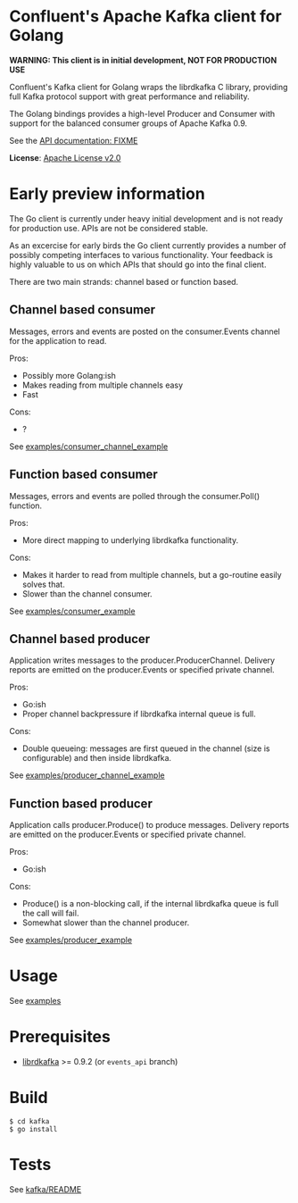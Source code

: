Confluent's Apache Kafka client for Golang
==========================================

**WARNING: This client is in initial development, NOT FOR PRODUCTION USE**

Confluent's Kafka client for Golang wraps the librdkafka C library, providing
full Kafka protocol support with great performance and reliability.

The Golang bindings provides a high-level Producer and Consumer with support
for the balanced consumer groups of Apache Kafka 0.9.

See the [API documentation: FIXME]()

**License**: [Apache License v2.0](http://www.apache.org/licenses/LICENSE-2.0)


Early preview information
=========================

The Go client is currently under heavy initial development and is not
ready for production use. APIs are not be considered stable.

As an excercise for early birds the Go client currently provides
a number of possibly competing interfaces to various functionality.
Your feedback is highly valuable to us on which APIs that should go into
the final client.

There are two main strands: channel based or function based.

Channel based consumer
----------------------

Messages, errors and events are posted on the consumer.Events channel
for the application to read.

Pros:

 * Possibly more Golang:ish
 * Makes reading from multiple channels easy
 * Fast

Cons:

 * ?

See [examples/consumer_channel_example](examples/consumer_channel_example)



Function based consumer
-----------------------

Messages, errors and events are polled through the consumer.Poll() function.

Pros:

 * More direct mapping to underlying librdkafka functionality.

Cons:

 * Makes it harder to read from multiple channels, but a go-routine easily solves that.
 * Slower than the channel consumer.

See [examples/consumer_example](examples/consumer_example)



Channel based producer
----------------------

Application writes messages to the producer.ProducerChannel.
Delivery reports are emitted on the producer.Events or specified private channel.

Pros:

 * Go:ish
 * Proper channel backpressure if librdkafka internal queue is full.

Cons:

 * Double queueing: messages are first queued in the channel (size is configurable)
   and then inside librdkafka.

See [examples/producer_channel_example](examples/producer_channel_example)


Function based producer
-----------------------

Application calls producer.Produce() to produce messages.
Delivery reports are emitted on the producer.Events or specified private channel.

Pros:

 * Go:ish

Cons:

 * Produce() is a non-blocking call, if the internal librdkafka queue is full
   the call will fail.
 * Somewhat slower than the channel producer.

See [examples/producer_example](examples/producer_example)







Usage
=====

See [examples](examples)



Prerequisites
=============

 * [librdkafka](https://github.com/edenhill/librdkafka) >= 0.9.2 (or `events_api` branch)



Build
=====

    $ cd kafka
    $ go install



Tests
=====

See [kafka/README](kafka/README)
